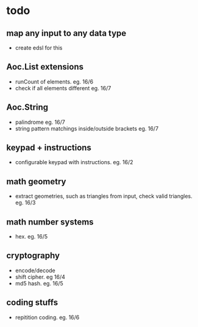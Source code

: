 # todo

## map any input to any data type
- create edsl for this

## Aoc.List extensions
- runCount of elements. eg. 16/6
- check if all elements different eg. 16/7

## Aoc.String
- palindrome eg. 16/7
- string pattern matchings inside/outside brackets eg. 16/7

## keypad + instructions
- configurable keypad with instructions. eg. 16/2

## math geometry
- extract geometries, such as triangles from input, check valid triangles. eg. 16/3

## math number systems
- hex. eg. 16/5

## cryptography
- encode/decode
- shift cipher. eg 16/4
- md5 hash. eg. 16/5

## coding stuffs
- repitition coding. eg. 16/6